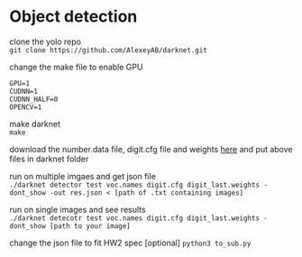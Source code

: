 # Object detection

clone the yolo repo<br/>
```git clone https://github.com/AlexeyAB/darknet.git```

change the make file to enable GPU<br/>
```
GPU=1
CUDNN=1
CUDNN_HALF=0
OPENCV=1
```

make darknet<br/>
```make```

download the number.data file, digit.cfg file and weights [here](https://drive.google.com/drive/folders/1tJ12o1Q7DQZnvXuE8Gmc835qIs6zmHTK?usp=sharing)
and put above files in darknet folder

run on multiple imgaes and get json file<br/>
```./darknet detector test voc.names digit.cfg digit_last.weights -dont_show -out res.json < [path of .txt containing images]```

run on single images and see results<br/>
```./darknet detecotr test voc.names digit.cfg digit_last.weights -dont_show [path to your image]```


change the json file to fit HW2 spec [optional]
```python3 to_sub.py```
